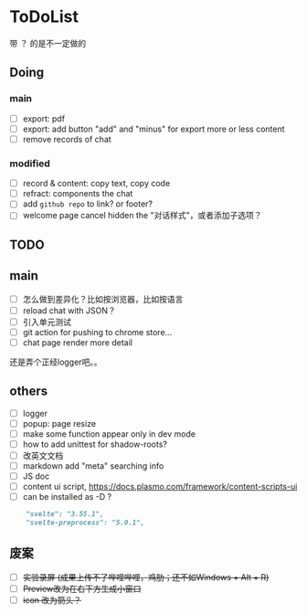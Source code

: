 # ToDoList

带 ？ 的是不一定做的

## Doing

### main

- [ ] export: pdf
- [ ] export: add button "add" and "minus" for export more or less content
- [ ] remove records of chat

### modified

- [ ] record & content: copy text, copy code
- [ ] refract: components the chat
- [ ] add `github repo` to link? or footer?
- [ ] welcome page cancel hidden the "对话样式"，或者添加子选项？

## TODO

## main

- [ ] 怎么做到差异化？比如按浏览器，比如按语言
- [ ] reload chat with JSON？
- [ ] 引入单元测试
- [ ] git action for pushing to chrome store...
- [ ] chat page render more detail

还是弄个正经logger吧。。

## others

- [ ] logger
- [ ] popup: page resize
- [ ] make some function appear only in dev mode
- [ ] how to add unittest for shadow-roots?
- [ ] 改英文文档
- [ ] markdown add "meta" searching info
- [ ] JS doc
- [ ] content ui script, https://docs.plasmo.com/framework/content-scripts-ui
- [ ] can be installed as -D ?
```markdown
    "svelte": "3.55.1",
    "svelte-preprocess": "5.0.1",
```

## 废案

- [ ] ~~实验录屏 (成果上传不了哔哩哔哩，鸡肋；还不如Windows + Alt + R)~~
- [ ] ~~Preview改为在右下方生成小窗口~~
- [ ] ~~icon 改为箭头？~~
